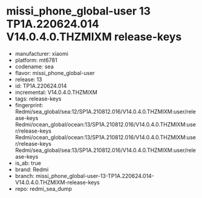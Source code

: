 # missi_phone_global-user 13 TP1A.220624.014 V14.0.4.0.THZMIXM release-keys
- manufacturer: xiaomi
- platform: mt6781
- codename: sea
- flavor: missi_phone_global-user
- release: 13
- id: TP1A.220624.014
- incremental: V14.0.4.0.THZMIXM
- tags: release-keys
- fingerprint: Redmi/sea_global/sea:12/SP1A.210812.016/V14.0.4.0.THZMIXM:user/release-keys
Redmi/ocean_global/ocean:13/SP1A.210812.016/V14.0.4.0.THZMIXM:user/release-keys
Redmi/ocean_global/ocean:13/SP1A.210812.016/V14.0.4.0.THZMIXM:user/release-keys
Redmi/sea_global/sea:13/SP1A.210812.016/V14.0.4.0.THZMIXM:user/release-keys
- is_ab: true
- brand: Redmi
- branch: missi_phone_global-user-13-TP1A.220624.014-V14.0.4.0.THZMIXM-release-keys
- repo: redmi_sea_dump
